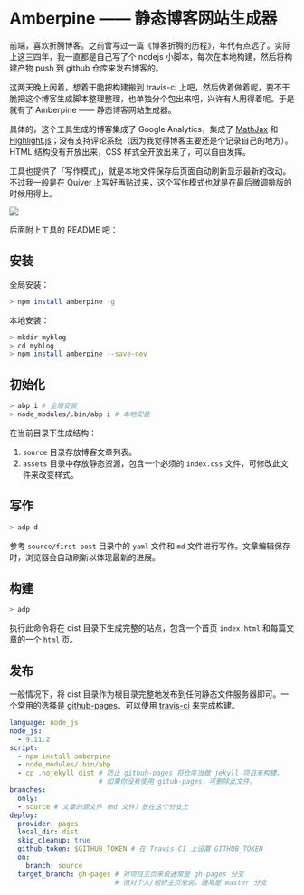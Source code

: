 # Amberpine —— 静态博客网站生成器

前端，喜欢折腾博客。之前曾写过一篇《博客折腾的历程》，年代有点远了。实际上这三四年，我一直都是自己写了个 nodejs 小脚本，每次在本地构建，然后将构建产物 push 到 github 仓库来发布博客的。

这两天晚上闲着，想着干脆把构建搬到 travis-ci 上吧，然后做着做着呢，要不干脆把这个博客生成脚本整理整理，也单独分个包出来吧，兴许有人用得着呢。于是就有了 Amberpine —— 静态博客网站生成器。

具体的，这个工具生成的博客集成了 Google Analytics，集成了 [MathJax](https://www.mathjax.org/) 和 [Highlight.js](https://highlightjs.org/)；没有支持评论系统（因为我觉得博客主要还是个记录自己的地方）。HTML 结构没有开放出来，CSS 样式全开放出来了，可以自由发挥。

工具也提供了「写作模式」，就是本地文件保存后页面自动刷新显示最新的改动。不过我一般是在 Quiver 上写好再贴过来，这个写作模式也就是在最后微调排版的时候用得上。

![](http://xieguanglei.oss-cn-hangzhou.aliyuncs.com/blog-post/2019-5-28/dev.gif)

后面附上工具的 README 吧：

## 安装

全局安装：

```bash
> npm install amberpine -g
```

本地安装：

```bash
> mkdir myblog
> cd myblog
> npm install amberpine --save-dev
```

## 初始化

```bash
> abp i # 全局安装
> node_modules/.bin/abp i # 本地安装
```

在当前目录下生成结构：
1. `source` 目录存放博客文章列表。
2. `assets` 目录中存放静态资源，包含一个必须的 `index.css` 文件，可修改此文件来改变样式。

## 写作

```bash
> adp d
```

参考 `source/first-post` 目录中的 `yaml` 文件和 `md` 文件进行写作。文章编辑保存时，浏览器会自动刷新以体现最新的进展。

## 构建

```bash
> adp
```

执行此命令将在 dist 目录下生成完整的站点，包含一个首页 `index.html` 和每篇文章的一个 `html` 页。

## 发布

一般情况下，将 dist 目录作为根目录完整地发布到任何静态文件服务器即可。一个常用的选择是 [github-pages](https://pages.github.com/)。可以使用 [travis-ci](https://docs.travis-ci.com/user/deployment/pages/) 来完成构建。

```yml
language: node_js
node_js:
  - 9.11.2
script:
  - npm install amberpine
  - node_modules/.bin/abp
  - cp .nojekyll dist # 防止 githuh-pages 将仓库当做 jekyll 项目来构建，
                      # 如果你没有使用 gitub-pages，可删除此文件。
branches:
  only:
  - source # 文章的源文件（md 文件）放在这个分支上
deploy:
  provider: pages
  local_dir: dist
  skip_cleanup: true
  github_token: $GITHUB_TOKEN # 在 Travis-CI 上设置 GITHUB_TOKEN
  on:
    branch: source
  target_branch: gh-pages # 对项目主页来说通常是 gh-pages 分支
                          # 但对个人/组织主页来说，通常是 master 分支
```
